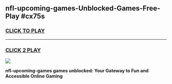 
## nfl-upcoming-games-Unblocked-Games-Free-Play #cx75s
<h3>
<a href="https://us.freeplayer.one?title=nfl-upcoming-games&ref=9M">CLICK TO PLAY</a></h3>
<hr>

<h3>
<a href="https://us.freeplayer.one?title=nfl-upcoming-games&ref=9M">CLICK 2 PLAY</a>
  
</h3>

<a href="https://us.freeplayer.one?title=nfl-upcoming-games&ref=9M"><img src="https://clearcache.store/games.png"></a>


**nfl-upcoming-games games unblocked: Your Gateway to Fun and Accessible Online Gaming**
